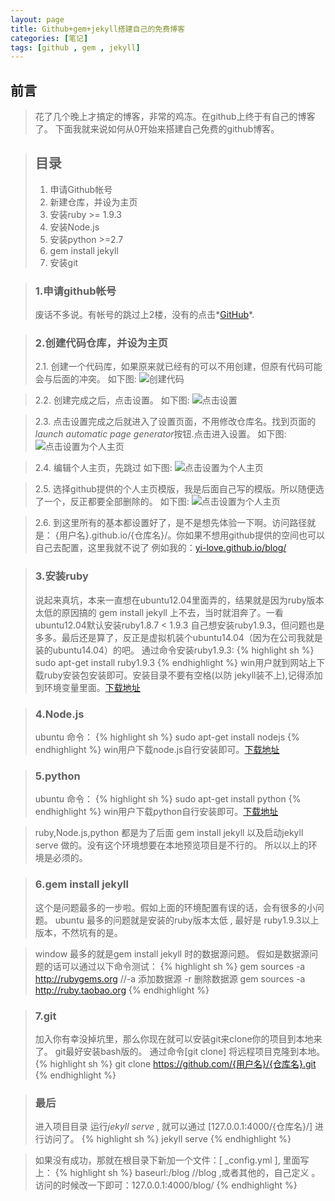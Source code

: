 ```yaml
---
layout: page
title: Github+gem+jekyll搭建自己的免费博客
categories: [笔记]
tags: [github , gem , jekyll]
---
```


## 前言 ##
> 花了几个晚上才搞定的博客，非常的鸡冻。在github上终于有自己的博客了。
> 下面我就来说如何从0开始来搭建自己免费的github博客。

>## 目录 ##
>
>1.   申请Github帐号
>2.   新建仓库，并设为主页
>3.   安装ruby >= 1.9.3
>4.   安装Node.js
>5.   安装python >=2.7
>6.   gem install jekyll
>7.   安装git

>### 1.申请github帐号 ###
>废话不多说。有帐号的跳过上2楼，没有的点击*[GitHub][github]*.

[github]:https://github.com/

>### 2.创建代码仓库，并设为主页 ###
>2.1.   创建一个代码库，如果原来就已经有的可以不用创建，但原有代码可能会与后面的冲突。
>如下图: ![创建代码]({{site.baseurl}}/images/yi_01.jpg)

>2.2.   创建完成之后，点击设置。
>如下图: ![点击设置]({{site.baseurl}}/images/yi_02.jpg)

>2.3.   点击设置完成之后就进入了设置页面，不用修改仓库名。找到页面的*launch automatic page generator*按钮.点击进入设置。
>如下图: ![点击设置为个人主页]({{site.baseurl}}/images/yi_03.jpg)

>2.4.   编辑个人主页，先跳过
>如下图: ![点击设置为个人主页]({{site.baseurl}}/images/yi_04.jpg)

>2.5.   选择github提供的个人主页模版，我是后面自己写的模版。所以随便选了一个，反正都要全部删除的。
>如下图: ![点击设置为个人主页]({{site.baseurl}}/images/yi_05.jpg)

>2.6.   到这里所有的基本都设置好了，是不是想先体验一下啊。访问路径就是： {用户名}.github.io/{仓库名}/。你如果不想用github提供的空间也可以自己去配置，这里我就不说了
>例如我的：[yi-love.github.io/blog/][yi]

[yi]: http://yi-love.github.io/blog/


>### 3.安装ruby ###
>说起来真坑，本来一直想在ubuntu12.04里面弄的，结果就是因为ruby版本太低的原因搞的 gem install jekyll 上不去，当时就泪奔了。一看ubuntu12.04默认安装ruby1.8.7 < 1.9.3
>自己想安装ruby1.9.3，但问题也是多多。最后还是算了，反正是虚拟机装个ubuntu14.04（因为在公司我就是装的ubuntu14.04）的吧。
>通过命令安装ruby1.9.3:
{% highlight sh %}
 sudo apt-get install ruby1.9.3
{% endhighlight %}
>win用户就到网站上下载ruby安装包安装即可。安装目录不要有空格(以防 jekyll装不上),记得添加到环境变量里面。[下载地址][rubyinstaller]

[rubyinstaller]:http://rubyinstaller.org/

>### 4.Node.js ###
>ubuntu 命令：
{% highlight sh %}
 sudo apt-get install nodejs
{% endhighlight %}
>win用户下载node.js自行安装即可。[下载地址][nodejs]

[nodejs]:https://nodejs.org/en/

>### 5.python ###
>ubuntu 命令：
{% highlight sh %}
 sudo apt-get install python
{% endhighlight %}
>win用户下载python自行安装即可。[下载地址][python]

[python]:https://www.python.org/downloads/

>ruby,Node.js,python 都是为了后面 gem install jekyll 以及启动jekyll serve 做的。没有这个环境想要在本地预览项目是不行的。
>所以以上的环境是必须的。

>### 6.gem install jekyll ###
>这个是问题最多的一步啦。假如上面的环境配置有误的话，会有很多的小问题。
>ubuntu 最多的问题就是安装的ruby版本太低 , 最好是 ruby1.9.3以上版本，不然坑有的是。


>window 最多的就是gem install jekyll 时的数据源问题。
>假如是数据源问题的话可以通过以下命令测试：
{% highlight sh %}
 gem sources -a http://rubygems.org   //-a 添加数据源  -r 删除数据源
 gem sources -a http://ruby.taobao.org
{% endhighlight %}



>### 7.git ###
>加入你有幸没掉坑里，那么你现在就可以安装git来clone你的项目到本地来了。
>git最好安装bash版的。
>通过命令[git clone] 将远程项目克隆到本地。
{% highlight sh %}
 git clone https://github.com/{用户名}/{仓库名}.git
{% endhighlight %}


>### 最后 ###
>进入项目目录 运行*jekyll serve* , 就可以通过 [127.0.0.1:4000/{仓库名}/] 进行访问了。
{% highlight sh %}
 jekyll serve
{% endhighlight %}

>如果没有成功，那就在根目录下新加一个文件：[ _config.yml ], 里面写上：
{% highlight sh %}
 baseurl:/blog    //blog ,或者其他的，自己定义 。 访问的时候改一下即可：127.0.0.1:4000/blog/
{% endhighlight %}
























































